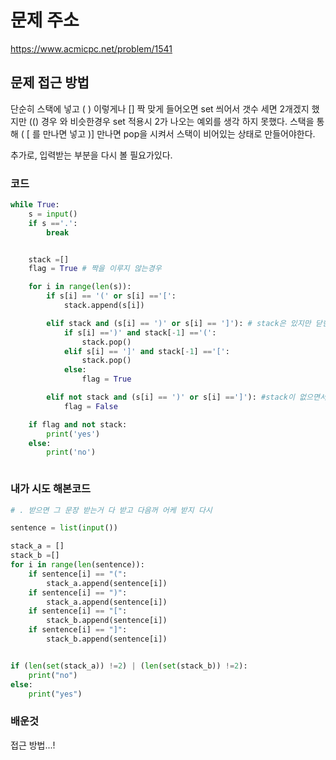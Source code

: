 # 문제 주소
https://www.acmicpc.net/problem/1541

## 문제 접근 방법
단순히 스택에 넣고 ( ) 이렇게나 []  짝 맞게 들어오면 set 씌어서 갯수 세면 2개겠지 했지만 (() 경우 와 비슷한경우 set 적용시 2가 나오는 예외를 생각 하지 못했다. 스택을 통해 ( [ 를 만나면 넣고 )] 만나면 pop을 시켜서 스택이 비어있는 상태로 만들어야한다.<br>

추가로, 입력받는 부분을 다시 볼 필요가있다.

### 코드
```python
while True:
    s = input()
    if s =='.':
        break


    stack =[]
    flag = True # 짝을 이루지 않는경우

    for i in range(len(s)):
        if s[i] == '(' or s[i] =='[':
            stack.append(s[i])

        elif stack and (s[i] == ')' or s[i] == ']'): # stack은 있지만 닫힌 괄호가 나오는경우
            if s[i] ==')' and stack[-1] =='(':
                stack.pop()
            elif s[i] == ']' and stack[-1] =='[':
                stack.pop()
            else:
                flag = True

        elif not stack and (s[i] == ')' or s[i] ==']'): #stack이 없으면서 닫힌 괄호 나오는경우
            flag = False

    if flag and not stack:
        print('yes')
    else:
        print('no')



```

### 내가 시도 해본코드 

```python
# . 받으면 그 문장 받는거 다 받고 다음꺼 어케 받지 다시

sentence = list(input())

stack_a = []
stack_b =[]
for i in range(len(sentence)):
    if sentence[i] == "(":
        stack_a.append(sentence[i])
    if sentence[i] == ")":
        stack_a.append(sentence[i])
    if sentence[i] == "[":
        stack_b.append(sentence[i])
    if sentence[i] == "]":
        stack_b.append(sentence[i])


if (len(set(stack_a)) !=2) | (len(set(stack_b)) !=2):
    print("no")
else:
    print("yes")
```

### 배운것

접근 방법...! 

